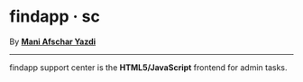 findapp &middot; sc
==============================================================================

By [**Mani Afschar Yazdi**](https://afschar-yazdi.de)

------------------------------------------------------------------------------

findapp support center is the **HTML5/JavaScript** frontend for admin tasks.